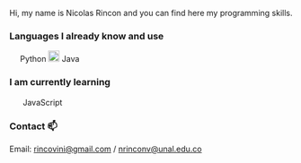 Hi, my name is Nicolas Rincon and you can find here my programming skills.

<h3>Languages I already know and use</h3>

<p>
<img src="https://upload.wikimedia.org/wikipedia/commons/thumb/c/c3/Python-logo-notext.svg/1200px-Python-logo-notext.svg.png" width=15px height=15px> Python </a>
<img src="https://cdn-icons-png.flaticon.com/512/226/226777.png" width=20px height=20px> Java </a>
</p>

<h3>I am currently learning</h3>

<p>
<img src="https://www.anerbarrena.com/wp-content/uploads/2017/08/programacion-javascript-js-e1503258707880.jpg" width=20px height=15px> JavaScript </a>
</p>


<h3>Contact 📫</h3>

Email: rincovini@gmail.com / nrinconv@unal.edu.co

